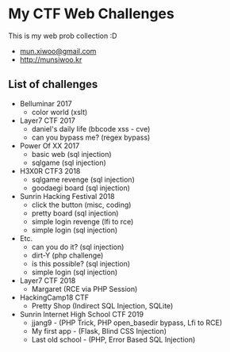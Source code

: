 #  My CTF Web Challenges
This is my web prob collection :D

* mun.xiwoo@gmail.com
* <http://munsiwoo.kr>

## List of challenges
* Belluminar 2017
	* color world (xslt)
* Layer7 CTF 2017
	* daniel's daily life (bbcode xss - cve)
	* can you bypass me? (regex bypass)
* Power Of XX 2017
	* basic web (sql injection)
	* sqlgame (sql injection)
* H3X0R CTF3 2018
	* sqlgame revenge (sql injection)
	* goodaegi board (sql injection)
* Sunrin Hacking Festival 2018
	* click the button (misc, coding)
	* pretty board (sql injection)
	* simple login revenge (lfi to rce)
	* simple login (sql injection)
* Etc.
	* can you do it? (sql injection)
	* dirt-Y (php challenge)
	* is this possible? (sql injection)
	* simple login (sql injection)
* Layer7 CTF 2018
	* Margaret (RCE via PHP Session)
* HackingCamp18 CTF
	* Pretty Shop (Indirect SQL Injection, SQLite)
* Sunrin Internet High School CTF 2019
	* jjang9 - (PHP Trick, PHP open_basedir bypass, Lfi to RCE)
	* My first app - (Flask, Blind CSS Injection)
	* Last old school - (PHP, Error Based SQL Injection)
